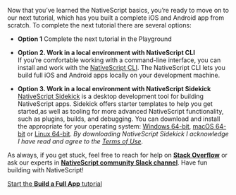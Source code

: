Now that you’ve learned the NativeScript basics, you’re ready to move on to our next tutorial, which has you built a complete iOS and Android app from scratch. To complete the next tutorial there are several options:

* **Option 1** Complete the next tutorial in the Playground

* **Option 2. Work in a local environment with NativeScript CLI**  
If you’re comfortable working with a command-line interface, you can install and work with the [NativeScript CLI](https://docs.nativescript.org/angular/start/quick-setup). The NativeScript CLI lets you build full iOS and Android apps locally on your development machine.

* **Option 3. Work in a local environment with NativeScript Sidekick**  
[NativeScript Sidekick](https://www.nativescript.org/nativescript-sidekick) is a desktop development tool for building NativeScript apps. Sidekick offers starter templates to help you get started,as well as tooling for more advanced NativeScript functionality, such as plugins, builds, and debugging. You can download and install the appropriate for your operating system: [Windows 64-bit](https://www.nativescript.org/nativescript-sidekick/download-windows-latest),  [macOS 64-bit](https://www.nativescript.org/nativescript-sidekick/download-macos-latest) or [Linux 64-bit](https://www.nativescript.org/nativescript-sidekick/download-linux-latest).
*By downloading NativeScript Sidekick I acknowledge I have read and agree to the <a href="https://www.nativescript.org/nativescript-sidekick/eula" target="_blank">Terms of Use</a>*.

As always, if you get stuck, feel free to reach for help on [**Stack Overflow**](https://stackoverflow.com/questions/tagged/nativescript) or ask our experts in [**NativeScript community Slack channel**](http://developer.telerik.com/wp-login.php?action=slack-invitation). Have fun building with NativeScript!

<a id="btn-next-tutorial" href="/?template=groceries-ng&tutorial=groceries-ng">Start the&nbsp;<strong>Build a Full App</strong>&nbsp;tutorial</a>
